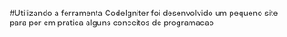 #Utilizando a ferramenta CodeIgniter foi desenvolvido um pequeno site para por em pratica alguns conceitos de programacao
